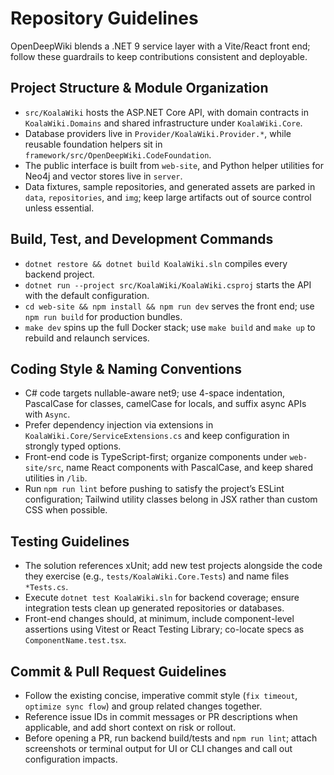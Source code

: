 # Repository Guidelines

OpenDeepWiki blends a .NET 9 service layer with a Vite/React front end; follow these guardrails to keep contributions consistent and deployable.

## Project Structure & Module Organization
- `src/KoalaWiki` hosts the ASP.NET Core API, with domain contracts in `KoalaWiki.Domains` and shared infrastructure under `KoalaWiki.Core`.
- Database providers live in `Provider/KoalaWiki.Provider.*`, while reusable foundation helpers sit in `framework/src/OpenDeepWiki.CodeFoundation`.
- The public interface is built from `web-site`, and Python helper utilities for Neo4j and vector stores live in `server`.
- Data fixtures, sample repositories, and generated assets are parked in `data`, `repositories`, and `img`; keep large artifacts out of source control unless essential.

## Build, Test, and Development Commands
- `dotnet restore && dotnet build KoalaWiki.sln` compiles every backend project.
- `dotnet run --project src/KoalaWiki/KoalaWiki.csproj` starts the API with the default configuration.
- `cd web-site && npm install && npm run dev` serves the front end; use `npm run build` for production bundles.
- `make dev` spins up the full Docker stack; use `make build` and `make up` to rebuild and relaunch services.

## Coding Style & Naming Conventions
- C# code targets nullable-aware net9; use 4-space indentation, PascalCase for classes, camelCase for locals, and suffix async APIs with `Async`.
- Prefer dependency injection via extensions in `KoalaWiki.Core/ServiceExtensions.cs` and keep configuration in strongly typed options.
- Front-end code is TypeScript-first; organize components under `web-site/src`, name React components with PascalCase, and keep shared utilities in `/lib`.
- Run `npm run lint` before pushing to satisfy the project’s ESLint configuration; Tailwind utility classes belong in JSX rather than custom CSS when possible.

## Testing Guidelines
- The solution references xUnit; add new test projects alongside the code they exercise (e.g., `tests/KoalaWiki.Core.Tests`) and name files `*Tests.cs`.
- Execute `dotnet test KoalaWiki.sln` for backend coverage; ensure integration tests clean up generated repositories or databases.
- Front-end changes should, at minimum, include component-level assertions using Vitest or React Testing Library; co-locate specs as `ComponentName.test.tsx`.

## Commit & Pull Request Guidelines
- Follow the existing concise, imperative commit style (`fix timeout`, `optimize sync flow`) and group related changes together.
- Reference issue IDs in commit messages or PR descriptions when applicable, and add short context on risk or rollout.
- Before opening a PR, run backend build/tests and `npm run lint`; attach screenshots or terminal output for UI or CLI changes and call out configuration impacts.

